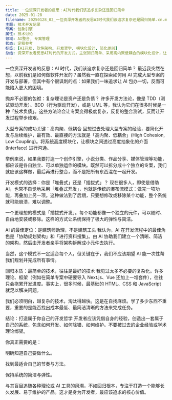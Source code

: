 ```yaml
---
title: 一位资深开发者的反思：AI时代我们该追求复杂还是回归简单
date: 2025-01-28
filename: 20250128_02_一位资深开发者的反思AI时代我们该追求复杂还是回归简单.cn.md
主题: 技术开发记录
专案: 创象引擎
属性: 技术讨论
领域: AI整合, 专案管理
状态: 定稿参考
标签: [AI开发, 软件架构, 开发哲学, 模块化设计, 简化原则]
总结: 资深开发者反思AI时代的开发方式，主张回归简单、采用高内聚低耦合的模块化设计，让AI扮演架构助理而非工头角色
---
```


一位资深开发者的反思：AI 时代，我们该追求复杂还是回归简单？
最近我突然在想，以前我们是如何做软件开发的？虽然我一直在探索如何用 AI 完成大型专案的开发与部署，但其中有个很讽刺的点：如果我们一味追求让 AI 包办一切，反而可能陷入更大的困境。

抛弃不必要的包袱：复杂理论是资产还是负债？
许多开发方法论，像是 TDD（测试驱动开发）、BDD（行为驱动开发），或是 UML 等，我认为它们在很多时候是一种「技术负债」。这些方法论会让专案变得极度复杂，反复的整合测试，反而让开发过程举步维艰。

大型专案的成功关键：高内聚、低耦合
回想过去处理大型专案的经验，要简化开发与后续维护，最有效、最直接的方法就是「高内聚、低耦合」(High Cohesion, Low Coupling)。将系统高度模块化，让模块之间透过高度抽象化的介面 (Interface) 进行沟通。

举例来说，如果我要打造一个创作引擎，小说分类、作品分享、媒体管理等功能，都应该是各自独立、可以单独运作的模块。既然可以拆分成十个独立的专案，我们就应该这样做，最后再进行整合，而不是把所有东西混在一起开发。

开发模式的选择：你是「堆叠式」还是「插拔式」？
现在很多人，即使是借助 AI，也常不自觉地采用「堆叠式开发」，也就是传统的瀑布流模式：做完一项功能，再叠加上另一项。这种做法到了后期，只要想修改或移除某个功能，整个系统就可能崩溃，难以调整。

一个更理想的模式是「插拔式开发」。每个功能都像一个独立的元件，可以随时、自由地安装或移除。这样的方式让系统保持了极大的弹性与简洁。

AI 的最佳定位：是建筑师助理，不是建筑工头
我认为，AI 在开发流程中的最佳角色是「协助规划架构」和「进行资料搜集」。由 AI 协助我们建立一个清晰、简洁的架构，然后由开发者亲手将架构拆解成小元件去执行。

当然，这个模式不一定适合每个人，但关键在于，我们不应该期望 AI 能一次性帮我们规划并完成所有事情。

回归本质：最简单的技术，往往是最好的技术
我见过太多不必要的复杂化。许多理论、框架（例如在简单专案中硬要导入 Next.js、Vue 还加上一堆套件），往往只会拖累开发进度。事实上，很多时候，最基础的 HTML、CSS 和 JavaScript 就足以解决问题。

我们必须明白，越复杂的技术，淘汰得越快。这是在自找麻烦。学了多少东西不重要，重要的是能否找出成本最低、最简洁清晰的方法来完成任务。

结论：打造属于你自己的开发哲学
开发者应该凭借自身的经验，创造出一套属于自己的系统，包含如何开发、如何除错、如何维护。不要被过去的企业经验或学术理论绑架。

你真正需要的是：

明确知道自己要做什么。

找到最适合自己的节奏与方法。

保持系统的简洁与弹性。

与其盲目追随各种理论或 AI 工具的风潮，不如回归根本，专注于打造一个能够长久发展、易于维护的产品。这才是身为开发者，最应该追求的核心价值。